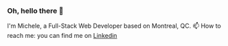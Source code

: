 ### Oh, hello there 👀

I'm Michele, a Full-Stack Web Developer based on Montreal, QC.
📫 How to reach me: you can find me on [Linkedin](https://linkedin.com/in/michele-barbiero)
